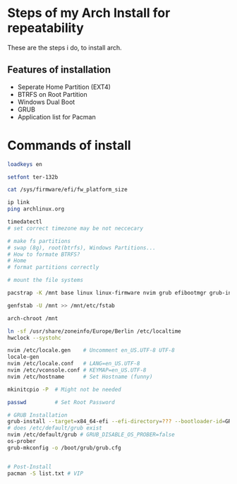 # Steps of my Arch Install for repeatability
These are the steps i do, to install arch.
## Features of installation
- Seperate Home Partition (EXT4)
- BTRFS on Root Partition
- Windows Dual Boot
- GRUB
- Application list for Pacman
# Commands of install

```bash
loadkeys en

setfont ter-132b

cat /sys/firmware/efi/fw_platform_size

ip link
ping archlinux.org

timedatectl
# set correct timezone may be not neccecary

# make fs partitions
# swap (8g), root(btrfs), Windows Partitions...
# How to formate BTRFS?
# Home
# format partitions correctly

# mount the file systems

pacstrap -K /mnt base linux linux-firmware nvim grub efibootmgr grub-install os-prober

genfstab -U /mnt >> /mnt/etc/fstab

arch-chroot /mnt

ln -sf /usr/share/zoneinfo/Europe/Berlin /etc/localtime
hwclock --systohc

nvim /etc/locale.gen    # Uncomment en_US.UTF-8 UTF-8
locale-gen
nvim /etc/locale.conf   # LANG=en_US.UTF-8
nvim /etc/vconsole.conf # KEYMAP=en_US.UTF-8
nvim /etc/hostname      # Set Hostname (funny)

mkinitcpio -P  # Might not be needed

passwd         # Set Root Password

# GRUB Installation
grub-install --target=x84_64-efi --efi-directory=??? --bootloader-id=GRUB
# does /etc/default/grub exist
nvim /etc/default/grub # GRUB_DISABLE_OS_PROBER=false
os-prober
grub-mkconfig -o /boot/grub/grub.cfg


# Post-Install
pacman -S list.txt # VIP
```
